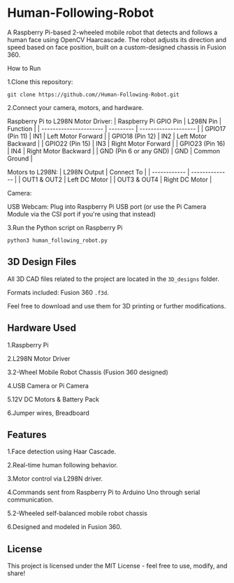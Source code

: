 # Human-Following-Robot
A Raspberry Pi-based 2-wheeled mobile robot that detects and follows a human face using OpenCV Haarcascade. The robot adjusts its direction and speed based on face position, built on a custom-designed chassis in Fusion 360.

How to Run

1.Clone this repository:
		
  	git clone https://github.com//Human-Following-Robot.git

2.Connect your camera, motors, and hardware.

Raspberry Pi to L298N Motor Driver:
| Raspberry Pi GPIO Pin  | L298N Pin | Function             |
| ---------------------- | --------- | -------------------- |
| GPIO17 (Pin 11)        | IN1       | Left Motor Forward   |
| GPIO18 (Pin 12)        | IN2       | Left Motor Backward  |
| GPIO22 (Pin 15)        | IN3       | Right Motor Forward  |
| GPIO23 (Pin 16)        | IN4       | Right Motor Backward |
| GND (Pin 6 or any GND) | GND       | Common Ground        |

Motors to L298N:
| L298N Output | Connect To     |
| ------------ | -------------- |
| OUT1 & OUT2  | Left DC Motor  |
| OUT3 & OUT4  | Right DC Motor |

Camera:

USB Webcam: Plug into Raspberry Pi USB port (or use the Pi Camera Module via the CSI port if you're using that instead)




3.Run the Python script on Raspberry Pi
      
	python3 human_following_robot.py

	

## 3D Design Files

All 3D CAD files related to the project are located in the `3D_designs` folder.  

Formats included: Fusion 360 `.f3d`.

Feel free to download and use them for 3D printing or further modifications.


## Hardware Used

1.Raspberry Pi 

2.L298N Motor Driver

3.2-Wheel Mobile Robot Chassis (Fusion 360 designed)

4.USB Camera or Pi Camera

5.12V DC Motors & Battery Pack

6.Jumper wires, Breadboard




## Features

1.Face detection using Haar Cascade.

2.Real-time human following behavior.

3.Motor control via L298N driver.

4.Commands sent from Raspberry Pi to Arduino Uno through serial communication.

5.2-Wheeled self-balanced mobile robot chassis

6.Designed and modeled in Fusion 360.


## License

This project is licensed under the MIT License - feel free to use, modify, and share!

